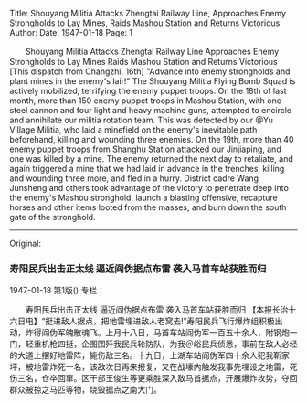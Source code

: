 Title: Shouyang Militia Attacks Zhengtai Railway Line, Approaches Enemy Strongholds to Lay Mines, Raids Mashou Station and Returns Victorious
Author:
Date: 1947-01-18
Page: 1

　　Shouyang Militia Attacks Zhengtai Railway Line
    Approaches Enemy Strongholds to Lay Mines
    Raids Mashou Station and Returns Victorious
    [This dispatch from Changzhi, 16th] "Advance into enemy strongholds and plant mines in the enemy's lair!" The Shouyang Militia Flying Bomb Squad is actively mobilized, terrifying the enemy puppet troops. On the 18th of last month, more than 150 enemy puppet troops in Mashou Station, with one steel cannon and four light and heavy machine guns, attempted to encircle and annihilate our militia rotation team. This was detected by our @Yu Village Militia, who laid a minefield on the enemy's inevitable path beforehand, killing and wounding three enemies. On the 19th, more than 40 enemy puppet troops from Shanghu Station attacked our Jinjiaping, and one was killed by a mine. The enemy returned the next day to retaliate, and again triggered a mine that we had laid in advance in the trenches, killing and wounding three more, and fled in a hurry. District cadre Wang Junsheng and others took advantage of the victory to penetrate deep into the enemy's Mashou stronghold, launch a blasting offensive, recapture horses and other items looted from the masses, and burn down the south gate of the stronghold.



<hr /> 

Original: 


### 寿阳民兵出击正太线  逼近阎伪据点布雷  袭入马首车站获胜而归

1947-01-18
第1版()
专栏：

　　寿阳民兵出击正太线
    逼近阎伪据点布雷
    袭入马首车站获胜而归
    【本报长治十六日电】“挺进敌人据点，把地雷埋进敌人老窝去!”寿阳民兵飞行爆炸组积极出动，炸得阎伪军魄散魂飞。上月十八日，马首车站阎伪军一百五十余人，附钢炮一门，轻重机枪四挺，企图围歼我民兵轮防队，为我＠峪民兵侦悉，事前在敌人必经的大道上摆好地雷阵，毙伤敌三名。十九日，上湖车站阎伪军四十余人犯我靳家坪，被地雷炸死一名，该敌次日再来报复，又在战壕内触发我事先埋设之地雷，死伤三名，仓卒回窜。区干部王俊生等更乘胜深入敌马首据点，开展爆炸攻势，夺回群众被掠之马匹等物，烧毁据点之南大门。
